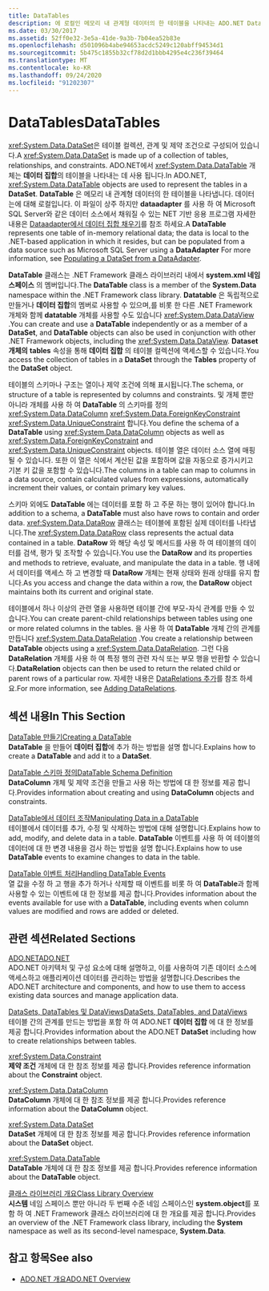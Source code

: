 ```yaml
---
title: DataTables
description: 에 로컬인 메모리 내 관계형 데이터의 한 테이블을 나타내는 ADO.NET DataTable에 대해 알아봅니다. 상주 하는 네트워크 기반 응용 프로그램입니다.
ms.date: 03/30/2017
ms.assetid: 52ff0e32-3e5a-41de-9a3b-7b04ea52b83e
ms.openlocfilehash: d501096b4abe94653acdc5249c120abff94534d1
ms.sourcegitcommit: 5b475c1855b32cf78d2d1bbb4295e4c236f39464
ms.translationtype: MT
ms.contentlocale: ko-KR
ms.lasthandoff: 09/24/2020
ms.locfileid: "91202307"
---
```

# <a name="datatables"></a><span data-ttu-id="60228-103">DataTables</span><span class="sxs-lookup"><span data-stu-id="60228-103">DataTables</span></span>

<span data-ttu-id="60228-104"><xref:System.Data.DataSet>은 테이블 컬렉션, 관계 및 제약 조건으로 구성되어 있습니다.</span><span class="sxs-lookup"><span data-stu-id="60228-104">A <xref:System.Data.DataSet> is made up of a collection of tables, relationships, and constraints.</span></span> <span data-ttu-id="60228-105">ADO.NET에서 <xref:System.Data.DataTable> 개체는 **데이터 집합**의 테이블을 나타내는 데 사용 됩니다.</span><span class="sxs-lookup"><span data-stu-id="60228-105">In ADO.NET, <xref:System.Data.DataTable> objects are used to represent the tables in a **DataSet**.</span></span> <span data-ttu-id="60228-106">**DataTable** 은 메모리 내 관계형 데이터의 한 테이블을 나타냅니다. 데이터는에 대해 로컬입니다. 이 파일이 상주 하지만 **dataadapter** 를 사용 하 여 Microsoft SQL Server와 같은 데이터 소스에서 채워질 수 있는 NET 기반 응용 프로그램 자세한 내용은 [Dataadapter에서 데이터 집합 채우기](../populating-a-dataset-from-a-dataadapter.md)를 참조 하세요.</span><span class="sxs-lookup"><span data-stu-id="60228-106">A **DataTable** represents one table of in-memory relational data; the data is local to the .NET-based application in which it resides, but can be populated from a data source such as Microsoft SQL Server using a **DataAdapter** For more information, see [Populating a DataSet from a DataAdapter](../populating-a-dataset-from-a-dataadapter.md).</span></span>  
  
 <span data-ttu-id="60228-107">**DataTable** 클래스는 .NET Framework 클래스 라이브러리 내에서 **system.xml 네임 스페이스** 의 멤버입니다.</span><span class="sxs-lookup"><span data-stu-id="60228-107">The **DataTable** class is a member of the **System.Data** namespace within the .NET Framework class library.</span></span> <span data-ttu-id="60228-108">**Datatable** 은 독립적으로 만들거나 **데이터 집합**의 멤버로 사용할 수 있으며,를 비롯 한 다른 .NET Framework 개체와 함께 **datatable** 개체를 사용할 수도 있습니다 <xref:System.Data.DataView> .</span><span class="sxs-lookup"><span data-stu-id="60228-108">You can create and use a **DataTable** independently or as a member of a **DataSet**, and **DataTable** objects can also be used in conjunction with other .NET Framework objects, including the <xref:System.Data.DataView>.</span></span> <span data-ttu-id="60228-109">**Dataset 개체의** **tables** 속성을 통해 **데이터 집합** 의 테이블 컬렉션에 액세스할 수 있습니다.</span><span class="sxs-lookup"><span data-stu-id="60228-109">You access the collection of tables in a **DataSet** through the **Tables** property of the **DataSet** object.</span></span>  
  
 <span data-ttu-id="60228-110">테이블의 스키마나 구조는 열이나 제약 조건에 의해 표시됩니다.</span><span class="sxs-lookup"><span data-stu-id="60228-110">The schema, or structure of a table is represented by columns and constraints.</span></span> <span data-ttu-id="60228-111">및 개체 뿐만 아니라 개체를 사용 하 여 **DataTable** 의 스키마를 정의 <xref:System.Data.DataColumn> <xref:System.Data.ForeignKeyConstraint> <xref:System.Data.UniqueConstraint> 합니다.</span><span class="sxs-lookup"><span data-stu-id="60228-111">You define the schema of a **DataTable** using <xref:System.Data.DataColumn> objects as well as <xref:System.Data.ForeignKeyConstraint> and <xref:System.Data.UniqueConstraint> objects.</span></span> <span data-ttu-id="60228-112">테이블 열은 데이터 소스 열에 매핑될 수 있습니다. 또한 이 열은 식에서 계산된 값을 포함하며 값을 자동으로 증가시키고 기본 키 값을 포함할 수 있습니다.</span><span class="sxs-lookup"><span data-stu-id="60228-112">The columns in a table can map to columns in a data source, contain calculated values from expressions, automatically increment their values, or contain primary key values.</span></span>  
  
 <span data-ttu-id="60228-113">스키마 외에도 **DataTable** 에는 데이터를 포함 하 고 주문 하는 행이 있어야 합니다.</span><span class="sxs-lookup"><span data-stu-id="60228-113">In addition to a schema, a **DataTable** must also have rows to contain and order data.</span></span> <span data-ttu-id="60228-114"><xref:System.Data.DataRow> 클래스는 테이블에 포함된 실제 데이터를 나타냅니다.</span><span class="sxs-lookup"><span data-stu-id="60228-114">The <xref:System.Data.DataRow> class represents the actual data contained in a table.</span></span> <span data-ttu-id="60228-115">**DataRow** 와 해당 속성 및 메서드를 사용 하 여 테이블의 데이터를 검색, 평가 및 조작할 수 있습니다.</span><span class="sxs-lookup"><span data-stu-id="60228-115">You use the **DataRow** and its properties and methods to retrieve, evaluate, and manipulate the data in a table.</span></span> <span data-ttu-id="60228-116">행 내에서 데이터를 액세스 하 고 변경할 때 **DataRow** 개체는 현재 상태와 원래 상태를 유지 합니다.</span><span class="sxs-lookup"><span data-stu-id="60228-116">As you access and change the data within a row, the **DataRow** object maintains both its current and original state.</span></span>  
  
 <span data-ttu-id="60228-117">테이블에서 하나 이상의 관련 열을 사용하면 테이블 간에 부모-자식 관계를 만들 수 있습니다.</span><span class="sxs-lookup"><span data-stu-id="60228-117">You can create parent-child relationships between tables using one or more related columns in the tables.</span></span> <span data-ttu-id="60228-118">을 사용 하 여 **DataTable** 개체 간의 관계를 만듭니다 <xref:System.Data.DataRelation> .</span><span class="sxs-lookup"><span data-stu-id="60228-118">You create a relationship between **DataTable** objects using a <xref:System.Data.DataRelation>.</span></span> <span data-ttu-id="60228-119">그런 다음 **DataRelation** 개체를 사용 하 여 특정 행의 관련 자식 또는 부모 행을 반환할 수 있습니다.</span><span class="sxs-lookup"><span data-stu-id="60228-119">**DataRelation** objects can then be used to return the related child or parent rows of a particular row.</span></span> <span data-ttu-id="60228-120">자세한 내용은 [DataRelations 추가](adding-datarelations.md)를 참조 하세요.</span><span class="sxs-lookup"><span data-stu-id="60228-120">For more information, see [Adding DataRelations](adding-datarelations.md).</span></span>  
  
## <a name="in-this-section"></a><span data-ttu-id="60228-121">섹션 내용</span><span class="sxs-lookup"><span data-stu-id="60228-121">In This Section</span></span>  

 [<span data-ttu-id="60228-122">DataTable 만들기</span><span class="sxs-lookup"><span data-stu-id="60228-122">Creating a DataTable</span></span>](creating-a-datatable.md)  
 <span data-ttu-id="60228-123">**DataTable** 을 만들어 **데이터 집합**에 추가 하는 방법을 설명 합니다.</span><span class="sxs-lookup"><span data-stu-id="60228-123">Explains how to create a **DataTable** and add it to a **DataSet**.</span></span>  
  
 [<span data-ttu-id="60228-124">DataTable 스키마 정의</span><span class="sxs-lookup"><span data-stu-id="60228-124">DataTable Schema Definition</span></span>](datatable-schema-definition.md)  
 <span data-ttu-id="60228-125">**DataColumn** 개체 및 제약 조건을 만들고 사용 하는 방법에 대 한 정보를 제공 합니다.</span><span class="sxs-lookup"><span data-stu-id="60228-125">Provides information about creating and using **DataColumn** objects and constraints.</span></span>  
  
 [<span data-ttu-id="60228-126">DataTable에서 데이터 조작</span><span class="sxs-lookup"><span data-stu-id="60228-126">Manipulating Data in a DataTable</span></span>](manipulating-data-in-a-datatable.md)  
 <span data-ttu-id="60228-127">테이블에서 데이터를 추가, 수정 및 삭제하는 방법에 대해 설명합니다.</span><span class="sxs-lookup"><span data-stu-id="60228-127">Explains how to add, modify, and delete data in a table.</span></span> <span data-ttu-id="60228-128">**DataTable** 이벤트를 사용 하 여 테이블의 데이터에 대 한 변경 내용을 검사 하는 방법을 설명 합니다.</span><span class="sxs-lookup"><span data-stu-id="60228-128">Explains how to use **DataTable** events to examine changes to data in the table.</span></span>  
  
 [<span data-ttu-id="60228-129">DataTable 이벤트 처리</span><span class="sxs-lookup"><span data-stu-id="60228-129">Handling DataTable Events</span></span>](handling-datatable-events.md)  
 <span data-ttu-id="60228-130">열 값을 수정 하 고 행을 추가 하거나 삭제할 때 이벤트를 비롯 하 여 **DataTable**과 함께 사용할 수 있는 이벤트에 대 한 정보를 제공 합니다.</span><span class="sxs-lookup"><span data-stu-id="60228-130">Provides information about the events available for use with a **DataTable**, including events when column values are modified and rows are added or deleted.</span></span>  
  
## <a name="related-sections"></a><span data-ttu-id="60228-131">관련 섹션</span><span class="sxs-lookup"><span data-stu-id="60228-131">Related Sections</span></span>  

 [<span data-ttu-id="60228-132">ADO.NET</span><span class="sxs-lookup"><span data-stu-id="60228-132">ADO.NET</span></span>](../index.md)  
 <span data-ttu-id="60228-133">ADO.NET 아키텍처 및 구성 요소에 대해 설명하고, 이를 사용하여 기존 데이터 소스에 액세스하고 애플리케이션 데이터를 관리하는 방법을 설명합니다.</span><span class="sxs-lookup"><span data-stu-id="60228-133">Describes the ADO.NET architecture and components, and how to use them to access existing data sources and manage application data.</span></span>  
  
 [<span data-ttu-id="60228-134">DataSets, DataTables 및 DataViews</span><span class="sxs-lookup"><span data-stu-id="60228-134">DataSets, DataTables, and DataViews</span></span>](index.md)  
 <span data-ttu-id="60228-135">테이블 간의 관계를 만드는 방법을 포함 하 여 ADO.NET **데이터 집합** 에 대 한 정보를 제공 합니다.</span><span class="sxs-lookup"><span data-stu-id="60228-135">Provides information about the ADO.NET **DataSet** including how to create relationships between tables.</span></span>  
  
 <xref:System.Data.Constraint>  
 <span data-ttu-id="60228-136">**제약 조건** 개체에 대 한 참조 정보를 제공 합니다.</span><span class="sxs-lookup"><span data-stu-id="60228-136">Provides reference information about the **Constraint** object.</span></span>  
  
 <xref:System.Data.DataColumn>  
 <span data-ttu-id="60228-137">**DataColumn** 개체에 대 한 참조 정보를 제공 합니다.</span><span class="sxs-lookup"><span data-stu-id="60228-137">Provides reference information about the **DataColumn** object.</span></span>  
  
 <xref:System.Data.DataSet>  
 <span data-ttu-id="60228-138">**DataSet** 개체에 대 한 참조 정보를 제공 합니다.</span><span class="sxs-lookup"><span data-stu-id="60228-138">Provides reference information about the **DataSet** object.</span></span>  
  
 <xref:System.Data.DataTable>  
 <span data-ttu-id="60228-139">**DataTable** 개체에 대 한 참조 정보를 제공 합니다.</span><span class="sxs-lookup"><span data-stu-id="60228-139">Provides reference information about the **DataTable** object.</span></span>  
  
 [<span data-ttu-id="60228-140">클래스 라이브러리 개요</span><span class="sxs-lookup"><span data-stu-id="60228-140">Class Library Overview</span></span>](../../../../standard/class-library-overview.md)  
 <span data-ttu-id="60228-141">**시스템** 네임 스페이스 뿐만 아니라 두 번째 수준 네임 스페이스인 **system.object**를 포함 하 여 .NET Framework 클래스 라이브러리에 대 한 개요를 제공 합니다.</span><span class="sxs-lookup"><span data-stu-id="60228-141">Provides an overview of the .NET Framework class library, including the **System** namespace as well as its second-level namespace, **System.Data**.</span></span>  
  
## <a name="see-also"></a><span data-ttu-id="60228-142">참고 항목</span><span class="sxs-lookup"><span data-stu-id="60228-142">See also</span></span>

- [<span data-ttu-id="60228-143">ADO.NET 개요</span><span class="sxs-lookup"><span data-stu-id="60228-143">ADO.NET Overview</span></span>](../ado-net-overview.md)
